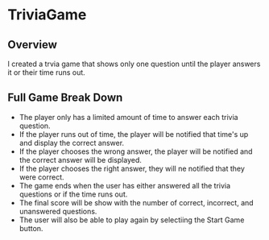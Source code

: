 # TriviaGame

## Overview
I created a trvia game that shows only one question until the player answers it or their time runs out.

## Full Game Break Down
* The player only has a limited amount of time to answer each trivia question.
* If the player runs out of time, the player will be notified that time's up and display the correct answer.
* If the player chooses the wrong answer, the player will be notified and the correct answer will be  displayed.
* If the player chooses the right answer, they will ne notified that they were correct. 
* The game ends when the user has either answered all the trivia questions or if the time runs out.
* The final score will be show with the number of correct, incorrect, and unanswered questions. 
* The user will also be able to play again by selectiing the Start Game button.